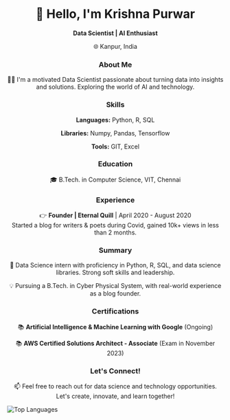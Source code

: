 <h1 align="center">👋 Hello, I'm Krishna Purwar</h1>

<p align="center">
  <b>Data Scientist | AI Enthusiast</b>
</p>

<p align="center">
  🌐 Kanpur, India
</p>

<h3 align="center">About Me</h3>

<p align="center">
  👨‍💻 I'm a motivated Data Scientist passionate about turning data into insights and solutions. Exploring the world of AI and technology.
</p>

<h3 align="center">Skills</h3>

<p align="center">
  <b>Languages:</b> Python, R, SQL
</p>

<p align="center">
  <b>Libraries:</b> Numpy, Pandas, Tensorflow
</p>

<p align="center">
  <b>Tools:</b> GIT, Excel
</p>

<h3 align="center">Education</h3>

<p align="center">
  🎓 B.Tech. in Computer Science, VIT, Chennai
</p>

<h3 align="center">Experience</h3>

<p align="center">
  👉 <b>Founder | Eternal Quill</b> | April 2020 - August 2020
  <br>
  Started a blog for writers & poets during Covid, gained 10k+ views in less than 2 months.
</p>

<h3 align="center">Summary</h3>

<p align="center">
  🚀 Data Science intern with proficiency in Python, R, SQL, and data science libraries. Strong soft skills and leadership.
</p>

<p align="center">
  💡 Pursuing a B.Tech. in Cyber Physical System, with real-world experience as a blog founder.
</p>

<h3 align="center">Certifications</h3>

<p align="center">
  📚 <b>Artificial Intelligence & Machine Learning with Google</b> (Ongoing)
</p>

<p align="center">
  📚 <b>AWS Certified Solutions Architect - Associate</b> (Exam in November 2023)
</p>

<h3 align="center">Let's Connect!</h3>

<p align="center">
  📫 Feel free to reach out for data science and technology opportunities. Let's create, innovate, and learn together!
</p>
<!-- GitHub Stats Card -->
<img src="https://github-readme-stats.vercel.app/api/top-langs/?username=i183x&layout=compact" alt="Top Languages" />
